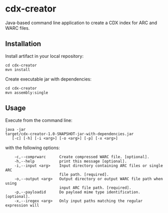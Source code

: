 cdx-creator
===========

Java-based command line application to create a CDX index for ARC and WARC 
files.

Installation
------------

Install artifact in your local repository:

    cd cdx-creator
    mvn install

Create executable jar with dependencies:

    cd cdx-creator
    mvn assembly:single

Usage
-----

Execute from the command line:

    java -jar
    target/cdx-creator-1.0-SNAPSHOT-jar-with-dependencies.jar
       [-c] [-h] [-i <arg>] [-o <arg>] [-p] [-x <arg>]

with the following options:
       
        -c,--comprwarc      Create compressed WARC file. [optional].
        -h,--help           print this message [optional].
        -i,--input <arg>    Input directory containing ARC files or single ARC
                            file path. [required].
        -o,--output <arg>   Output directory or output WARC file path when using
                            input ARC file path. [required].
        -p,--payloadid      Do payload mime type identification. [optional].
        -x,--iregex <arg>   Only input paths matching the regular expression will

